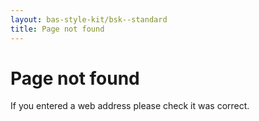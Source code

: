```yaml
---
layout: bas-style-kit/bsk--standard
title: Page not found
---
```


# Page not found

If you entered a web address please check it was correct.
